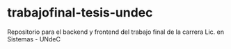 # trabajofinal-tesis-undec
Repositorio para el backend y frontend del trabajo final de la carrera Lic. en Sistemas - UNdeC
